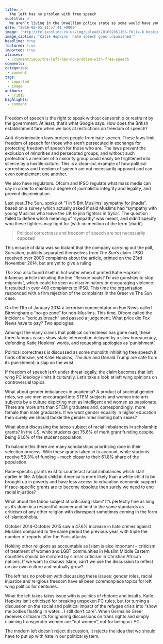 ```yaml
---
title: >
  The left has no problem with free speech
subtitle: >
  We aren’t living in the Orwellian police state as some would have you believe
date: "2016-02-05 11:57:41 +0000"
image: "http://felixonline.co.uk/img/upload/201602051156-felix-k Hopkins.jpg"
image_caption: "Katie Hopkins’ hate speech goes unpunished."
headline: true
featured: true
imported: true
aliases:
 - /comment/5866/the-left-has-no-problem-with-free-speech
comments:
categories:
 - comment
tags:
 - imported
 - image
authors:
 - jr1815
highlights:
 - comment
---
```


Freedom of speech is the right to speak without censorship or restraint by the government.  At least, that’s what Google says. How does the British establishment fare when we look at restrictions on freedom of speech?

Anti-discrimination laws protect people from hate speech. These laws limit freedom of speech for those who aren’t persecuted in exchange for protecting freedom of speech for those who are. The laws prevent the exclusion of minorities and persecuted groups, and without such protections a member of a minority group could easily be frightened into silence by a hostile culture. This is a clear-cut example of how political correctness and freedom of speech are not necessarily opposed and can even complement one another.

We also have regulators. Ofcom and IPSO regulate what mass media can say in order to maintain a degree of journalistic integrity and legality, and prevent discrimination.

Last year_The Sun_ spoke of “1 in 5 Brit Muslims’ sympathy for jihadis”, based on a survey which actually asked if said Muslims had “sympathy with young Muslims who leave the UK to join fighters in Syria”. The question failed to define which meaning of ‘sympathy’ was meant, and didn’t specify who these fighters may fight for (with no mention of the term ‘jihadi’).

> Political correctness and freedom of speech are not necessarily opposed

This misuse of data was so blatant that the company carrying out the poll, Survation, publicly separated themselves from _The Sun’s_ claim. IPSO received over 2000 complaints about the article, printed on the 23rd November 2014, but are yet to give a ruling.

_The Sun_ also found itself in hot water when it printed Katie Hopkin’s infamous article including the line “Rescue boats? I’d use gunships to stop migrants”, which could be seen as discriminatory or encouraging violence. It resulted in over 400 complaints to IPSO. This time the organisation responded with a firm rejection of the complaints in the Greer vs The Sun case.

On the 11th of January 2014 a terrorism commentator on Fox News called Birmingham a “no-go zone” for non-Muslims.  This time, Ofcom called the incident a “serious breach” and passed a judgement. What price did Fox News have to pay? Two apologies.

Amongst the many claims that political correctness has gone mad, these three famous cases show state intervention delayed by a slow bureaucracy, defending Katie Hopkins’ words, and requesting apologies as ‘punishment’.

Political correctness is discussed as some monolith inhibiting free speech it finds offensive, yet Katie Hopkins, _The Sun_ and Donald Trump are safe from its punishment: a slap on the wrist.

If freedom of speech isn’t under threat legally, the claim becomes that left wing PC ideology limits it culturally. Let’s take a look at left wing opinions on controversial topics.

What about gender imbalances in academia? A product of societal gender roles, we see men encouraged into STEM subjects and women into arts subjects by a culture depicting men as intelligent and women as passionate. There are more arts than STEM graduates and, correspondingly, more female than male graduates. If we want gender equality in higher education then surely we should tackle the gender roles limiting both sexes?

What about discussing the taboo subject of racial imbalances in scholarship grants?  In the US, white students get 75.6% of merit grant funding despite being 61.8% of the student population.

To balance this there are many scholarships prioritising race in their selection process. With these grants taken in to account, white students receive 59.3% of funding – much closer to their 61.8% share of the population.

Race-specific grants exist to counteract racial imbalances which start earlier in life. A black child in America is more likely than a white child to be brought up in poverty and have less access to education economic support. If race-specific grants are to become obsolete then surely we need to end racial injustice?

What about the taboo subject of criticising Islam? It’s perfectly fine as long as it’s done in a respectful manner and held to the same standards as criticism of any other religion with disrespect sometimes coming in the form of Islamophobia.

October 2014-October 2015 saw a 47.6% increase in hate crimes against Muslims compared to the same period the previous year, with triple the number of reports after the Paris attacks.

Holding other religions as accountable as Islam is also important – criticism of treatment of women and LGBT communities in Muslim Middle Eastern countries should be mirrored by similar criticism in Christian African nations. If we want to discuss Islam, can’t we use the discussion to reflect on our own culture and mutually grow?

The left has no problem with discussing these issues: gender roles, racial injustice and religious freedom have all been commonplace topics for left wing politics for centuries.

What the left takes takes issue with is politics of rhetoric and insults.  Katie Hopkins isn’t criticised for breaking unspoken PC rules, but for turning a discussion on the social and political impact of the refugee crisis into “show me bodies floating in water… I still don’t care”. When Germaine Greer receives criticism it’s for ignoring discussions on trans rights and simply claiming transgender women are “not women”, not for being un-PC.

The modern left doesn’t reject discussion, it rejects the idea that we should have to put up with hate in our political system.
